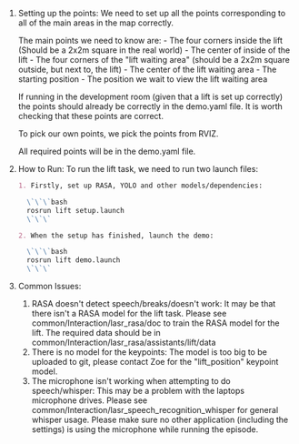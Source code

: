 1. Setting up the points: 
    We need to set up all the points corresponding to all of the main areas in the map correctly. 

    The main points we need to know are: 
        - The four corners inside the lift (Should be a 2x2m square in the real world)
        - The center of inside of the lift
        - The four corners of the "lift waiting area" (should be a 2x2m square outside, but next to, the lift)
        - The center of the lift waiting area
        - The starting position 
        - The position we wait to view the lift waiting area 

    If running in the development room (given that a lift is set up correctly) the points should already be correctly in the demo.yaml file. It is worth checking that these points are correct. 

    To pick our own points, we pick the points from RVIZ. 

    All required points will be in the demo.yaml file. 
       

2. How to Run:
    To run the lift task, we need to run two launch files: 

    ```md
   1. Firstly, set up RASA, YOLO and other models/dependencies: 

      \`\`\`bash    
      rosrun lift setup.launch
      \`\`\`
   
   2. When the setup has finished, launch the demo: 

      \`\`\`bash
      rosrun lift demo.launch
      \`\`\`
   ```


3. Common Issues: 
    1. RASA doesn't detect speech/breaks/doesn't work: 
        It may be that there isn't a RASA model for the lift task. 
        Please see common/Interaction/lasr_rasa/doc to train the RASA model for the lift. The required data should be in common/Interaction/lasr_rasa/assistants/lift/data
    2. There is no model for the keypoints: 
        The model is too big to be uploaded to git, please contact Zoe for the "lift_position" keypoint model. 
    3. The microphone isn't working when attempting to do speech/whisper: 
        This may be a problem with the laptops microphone drives. Please see common/Interaction/lasr_speech_recognition_whisper for general whisper usage. Please make sure no other application (including the settings) is using the microphone while running the episode. 